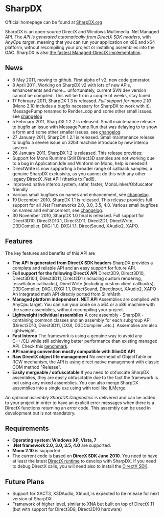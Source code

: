 SharpDX
=======
Official homepage can be found at [SharpDX.org](http://sharpdx.org)

SharpDX is an open-source DirectX and Windows Multimedia .Net Managed API. The *API is generated automatically from DirectX SDK headers*, with *AnyCpu target*, meaning that you can run your application on x86 and x64 platform, without recompiling your project or installing assemblies into the GAC. SharpDX is also [the fastest Managed-DirectX implementation](http://code4k.blogspot.com/2011/03/benchmarking-cnet-direct3d-11-apis-vs.html).

News
----

* 8 May 2011, moving to github. First alpha of v2, new code generator.
* 8 April 2011, Working on SharpDX v2 with lots of new APIs, enhancements and more... unfortunately, current SVN dev version cannot be compiled. This will be fix in a couple of weeks, stay tuned.
* 17 February 2011, SharpDX 1.3 is released. *Full support for mono 2.10* (Mono 2.10 includes a bugfix necessary for SharpDX to work with it). MessagePump renamed to RenderLoop and some other small issues. see [changelog](http://code.google.com/p/sharpdx/source/browse/trunk/ChangeLog.txt?r=109)
* 5 February 2011, SharpDX 1.2.2 is released. Small maintenance release to bugfix an issue with MessagePump.Run that was delaying to to show a form and some other smaller issues. see [changelog](http://code.google.com/p/sharpdx/source/browse/trunk/ChangeLog.txt?r=104)
* 27 January 2011, SharpDX 1.2.1 is released. Small maintenance release to bugfix a severe issue on 32bit machine introduce by new interop system
* 26 January 2011, SharpDX 1.2 is released. This release provides:
 * Support for Mono Runtime (Still Direct3D samples are not working due to a bug in Application.Idle and Winform on Mono, help is needed!)
 * DirectWrite is now supporting a broader range of callback samples, a genuine SharpDX exclusivity, as you cannot do this with any other legacy DirectX .Net API! (thanks to Fadi!).
 * Improved native interop system, safer, faster, MonoLinker/Obfuscator friendly 
 * Various small bugfixes on names and enhancement, see [changelog](http://code.google.com/p/sharpdx/source/browse/trunk/ChangeLog.txt?r=94).
* 19 December 2010, SharpDX 1.1 is released. This release provides full support for all .Net Frameworks 2.0, 3.0, 3.5, 4.0. Various small bugfixes on names and enhancement, see [changelog](http://code.google.com/p/sharpdx/source/browse/trunk/ChangeLog.txt?r=65).
* 30 November 2010, SharpDX 1.0 final is released. Full support for Direct3D10, Direct3D10.1, Direct3D11, Direct2D1, DirectWrite, D3DCompiler, DXGI 1.0, DXGI 1.1, DirectSound, XAudio2, XAPO.

Features
--------
The key features and benefits of this API are

*	**The API is generated from DirectX SDK headers**
	SharpDX provides a complete and reliable API and an easy support for future API.
*	**Full support for the following DirectX API**
	Direct3D9, Direct3D10, Direct3D10.1, Direct3D11, Direct2D1 (including custom rendering, tessellation callbacks), DirectWrite (including custom client callbacks), D3DCompiler, DXGI, DXGI 1.1, DirectSound, DirectInput, XAudio2, XAPO
	An integrated math API directly ported from SlimMath
*	**Managed platform independent .NET API**
	Assemblies are compiled with AnyCpu target. You can run your code on a x64 or a x86 machine with the same assemblies, without recompiling your project.
* **Lightweight individual assemblies**
  A core assembly - SharpDX - containing common classes and an assembly for each subgroup API (Direct3D10, Direct3D11, DXGI, D3DCompiler...etc.). Assemblies are also lightweight.
* **Fast Interop**
  The framework is using a genuine way to avoid any C++/CLI while still achieving better performance than existing managed API. Check this [benchmark](http://code4k.blogspot.com/2011/03/benchmarking-cnet-direct3d-11-apis-vs.html).
* **API naming convention mostly compatible with SlimDX API**
* **Raw DirectX object life management**
  No overhead of ObjectTable or RCW mechanism, the API is using direct native management with classic COM method "Release".
* **Easily mergeable / obfuscatable**
  If you need to obfuscate SharpDX assemblies, they are easily obfusctable due to the fact the framework is not using any mixed assemblies. You can also merge SharpDX assemblies into a single exe using with tool like [ILMerge](http://research.microsoft.com/en-us/people/mbarnett/ilmerge.aspx).

An *optional assembly SharpDX.Diagnostics* is delivered and can be added to your project in order to have an explicit error messages when there is a DirectX functions returning an error code. This assembly can be used in development but is not mandatory.

Requirements
------------
* **Operating system: Windows XP, Vista, 7**
* **.Net framework 2.0, 3.0, 3.5, 4.0** are supported. 
* **Mono 2.10** is supported
* The current code is based on **DirecX SDK June 2010**. You need to have at least the latest [DirectX runtime](http://www.microsoft.com/downloads/en/details.aspx?displaylang=en&FamilyID=3b170b25-abab-4bc3-ae91-50ceb6d8fa8d ) to develop with SharpDX. If you need to debug DirectX calls, you will need also to install the [DirectX SDK](http://www.microsoft.com/downloads/en/details.aspx?displaylang=en&FamilyID=3021d52b-514e-41d3-ad02-438a3ba730ba ).

Future Plans
------------
* Support for XACT3, X3DAudio, XInput, is expected to be release for next version of SharpDX.
* Framework of higher level, similar to XNA but built on top of DirectX 11 (but with support for Direct3D9, Direct3D10 hardware)